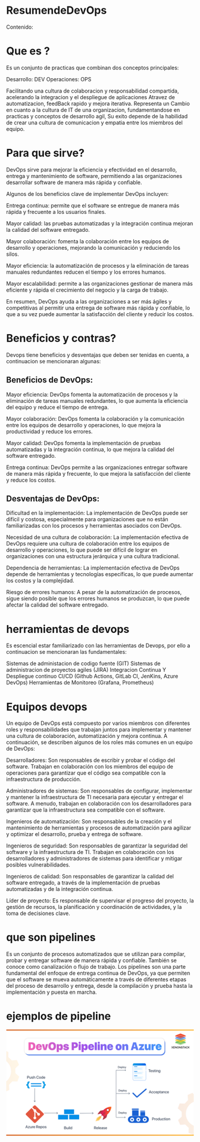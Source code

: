 # ResumendeDevOps


Contenido:

# Que es ?

Es un conjunto de practicas que combinan dos conceptos principales: 

Desarrollo: DEV
Operaciones: OPS

Facilitando una cultura de colaboracion y responsabilidad compartida, acelerando la integracion y el despliegue de aplicaciones
Atravez de automatizacion, feedBack rapido y mejora iterativa. Representa un Cambio en cuanto a la cultura de IT de una organizacion, fundamentandose en practicas y conceptos de desarrollo agil, Su exito depende de la habilidad de crear una cultura de comunicacion y empatia entre los miembros del equipo.

# Para que sirve?

DevOps sirve para mejorar la eficiencia y efectividad en el desarrollo, entrega y mantenimiento de software, permitiendo a las organizaciones desarrollar software de manera más rápida y confiable.

Algunos de los beneficios clave de implementar DevOps incluyen:

Entrega continua: permite que el software se entregue de manera más rápida y frecuente a los usuarios finales.

Mayor calidad: las pruebas automatizadas y la integración continua mejoran la calidad del software entregado.

Mayor colaboración: fomenta la colaboración entre los equipos de desarrollo y operaciones, mejorando la comunicación y reduciendo los silos.

Mayor eficiencia: la automatización de procesos y la eliminación de tareas manuales redundantes reducen el tiempo y los errores humanos.

Mayor escalabilidad: permite a las organizaciones gestionar de manera más eficiente y rápida el crecimiento del negocio y la carga de trabajo.

En resumen, DevOps ayuda a las organizaciones a ser más ágiles y competitivas al permitir una entrega de software más rápida y confiable, lo que a su vez puede aumentar la satisfacción del cliente y reducir los costos.

# Beneficios y contras?

Devops tiene beneficios y desventajas que deben ser tenidas en cuenta, a continuacion se mencionaran algunas:

## Beneficios de DevOps:

Mayor eficiencia: DevOps fomenta la automatización de procesos y la eliminación de tareas manuales redundantes, lo que aumenta la eficiencia del equipo y reduce el tiempo de entrega.

Mayor colaboración: DevOps fomenta la colaboración y la comunicación entre los equipos de desarrollo y operaciones, lo que mejora la productividad y reduce los errores.

Mayor calidad: DevOps fomenta la implementación de pruebas automatizadas y la integración continua, lo que mejora la calidad del software entregado.

Entrega continua: DevOps permite a las organizaciones entregar software de manera más rápida y frecuente, lo que mejora la satisfacción del cliente y reduce los costos.

## Desventajas de DevOps:

Dificultad en la implementación: La implementación de DevOps puede ser difícil y costosa, especialmente para organizaciones que no están familiarizadas con los procesos y herramientas asociados con DevOps.

Necesidad de una cultura de colaboración: La implementación efectiva de DevOps requiere una cultura de colaboración entre los equipos de desarrollo y operaciones, lo que puede ser difícil de lograr en organizaciones con una estructura jerárquica y una cultura tradicional.

Dependencia de herramientas: La implementación efectiva de DevOps depende de herramientas y tecnologías específicas, lo que puede aumentar los costos y la complejidad.

Riesgo de errores humanos: A pesar de la automatización de procesos, sigue siendo posible que los errores humanos se produzcan, lo que puede afectar la calidad del software entregado.

# herramientas de devops

Es escencial estar familiarizado con las herramientas de Devops, por ello a continuacion se mencionaran las fundamentales:

Sistemas de administacion de codigo fuente (GIT)
Sistemas de administracion de proyectos agiles (JIRA)
Integracion Continua Y Despliegue continuo CI/CD (Github Actions, GitLab CI, JenKins, Azure DevOps)
Herramientas de Monitoreo (Grafana, Prometheus)


# Equipos devops

Un equipo de DevOps está compuesto por varios miembros con diferentes roles y responsabilidades que trabajan juntos para implementar y mantener una cultura de colaboración, automatización y mejora continua. A continuación, se describen algunos de los roles más comunes en un equipo de DevOps:

Desarrolladores: Son responsables de escribir y probar el código del software. Trabajan en colaboración con los miembros del equipo de operaciones para garantizar que el código sea compatible con la infraestructura de producción.

Administradores de sistemas: Son responsables de configurar, implementar y mantener la infraestructura de TI necesaria para ejecutar y entregar el software. A menudo, trabajan en colaboración con los desarrolladores para garantizar que la infraestructura sea compatible con el software.

Ingenieros de automatización: Son responsables de la creación y el mantenimiento de herramientas y procesos de automatización para agilizar y optimizar el desarrollo, prueba y entrega de software.

Ingenieros de seguridad: Son responsables de garantizar la seguridad del software y la infraestructura de TI. Trabajan en colaboración con los desarrolladores y administradores de sistemas para identificar y mitigar posibles vulnerabilidades.

Ingenieros de calidad: Son responsables de garantizar la calidad del software entregado, a través de la implementación de pruebas automatizadas y de la integración continua.

Líder de proyecto: Es responsable de supervisar el progreso del proyecto, la gestión de recursos, la planificación y coordinación de actividades, y la toma de decisiones clave.

# que son pipelines

Es un conjunto de procesos automatizados que se utilizan para compilar, probar y entregar software de manera rápida y confiable. También se conoce como canalización o flujo de trabajo. Los pipelines son una parte fundamental del enfoque de entrega continua de DevOps, ya que permiten que el software se mueva automáticamente a través de diferentes etapas del proceso de desarrollo y entrega, desde la compilación y prueba hasta la implementación y puesta en marcha.

# ejemplos de pipeline

![Pipelines](Images/Pipelines.png)

